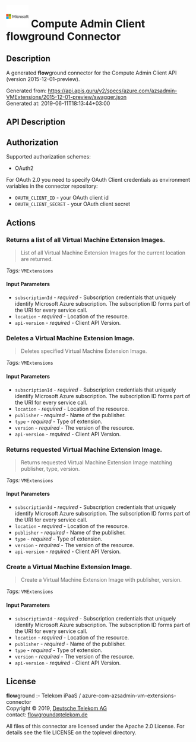 # ![LOGO](logo.png) Compute Admin Client **flow**ground Connector

## Description

A generated **flow**ground connector for the Compute Admin Client API (version 2015-12-01-preview).

Generated from: https://api.apis.guru/v2/specs/azure.com/azsadmin-VMExtensions/2015-12-01-preview/swagger.json<br/>
Generated at: 2019-06-11T18:13:44+03:00

## API Description



## Authorization

Supported authorization schemes:
- OAuth2

For OAuth 2.0 you need to specify OAuth Client credentials as environment variables in the connector repository:
* `OAUTH_CLIENT_ID` - your OAuth client id
* `OAUTH_CLIENT_SECRET` - your OAuth client secret

## Actions

### Returns a list of all Virtual Machine Extension Images.

> List of all Virtual Machine Extension Images for the current location are returned.

*Tags:* `VMExtensions`

#### Input Parameters
* `subscriptionId` - _required_ - Subscription credentials that uniquely identify Microsoft Azure subscription. The subscription ID forms part of the URI for every service call.
* `location` - _required_ - Location of the resource.
* `api-version` - _required_ - Client API Version.

### Deletes a Virtual Machine Extension Image.

> Deletes specified Virtual Machine Extension Image.

*Tags:* `VMExtensions`

#### Input Parameters
* `subscriptionId` - _required_ - Subscription credentials that uniquely identify Microsoft Azure subscription. The subscription ID forms part of the URI for every service call.
* `location` - _required_ - Location of the resource.
* `publisher` - _required_ - Name of the publisher.
* `type` - _required_ - Type of extension.
* `version` - _required_ - The version of the resource.
* `api-version` - _required_ - Client API Version.

### Returns requested Virtual Machine Extension Image.

> Returns requested Virtual Machine Extension Image matching publisher, type, version.

*Tags:* `VMExtensions`

#### Input Parameters
* `subscriptionId` - _required_ - Subscription credentials that uniquely identify Microsoft Azure subscription. The subscription ID forms part of the URI for every service call.
* `location` - _required_ - Location of the resource.
* `publisher` - _required_ - Name of the publisher.
* `type` - _required_ - Type of extension.
* `version` - _required_ - The version of the resource.
* `api-version` - _required_ - Client API Version.

### Create a Virtual Machine Extension Image.

> Create a Virtual Machine Extension Image with publisher, version.

*Tags:* `VMExtensions`

#### Input Parameters
* `subscriptionId` - _required_ - Subscription credentials that uniquely identify Microsoft Azure subscription. The subscription ID forms part of the URI for every service call.
* `location` - _required_ - Location of the resource.
* `publisher` - _required_ - Name of the publisher.
* `type` - _required_ - Type of extension.
* `version` - _required_ - The version of the resource.
* `api-version` - _required_ - Client API Version.

## License

**flow**ground :- Telekom iPaaS / azure-com-azsadmin-vm-extensions-connector<br/>
Copyright © 2019, [Deutsche Telekom AG](https://www.telekom.de)<br/>
contact: flowground@telekom.de

All files of this connector are licensed under the Apache 2.0 License. For details
see the file LICENSE on the toplevel directory.
